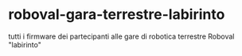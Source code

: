 # roboval-gara-terrestre-labirinto
tutti i firmware dei partecipanti alle gare di robotica terrestre Roboval "labirinto"
